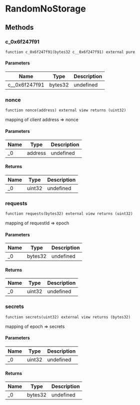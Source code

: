# RandomNoStorage









## Methods

### c_0x6f247f91

```solidity
function c_0x6f247f91(bytes32 c__0x6f247f91) external pure
```





#### Parameters

| Name | Type | Description |
|---|---|---|
| c__0x6f247f91 | bytes32 | undefined

### nonce

```solidity
function nonce(address) external view returns (uint32)
```

mapping of client address =&gt; nonce



#### Parameters

| Name | Type | Description |
|---|---|---|
| _0 | address | undefined

#### Returns

| Name | Type | Description |
|---|---|---|
| _0 | uint32 | undefined

### requests

```solidity
function requests(bytes32) external view returns (uint32)
```

mapping of requestId =&gt; epoch



#### Parameters

| Name | Type | Description |
|---|---|---|
| _0 | bytes32 | undefined

#### Returns

| Name | Type | Description |
|---|---|---|
| _0 | uint32 | undefined

### secrets

```solidity
function secrets(uint32) external view returns (bytes32)
```

mapping of epoch =&gt; secrets



#### Parameters

| Name | Type | Description |
|---|---|---|
| _0 | uint32 | undefined

#### Returns

| Name | Type | Description |
|---|---|---|
| _0 | bytes32 | undefined





